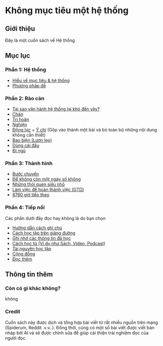 # Không mục tiêu một hệ thống

## Giới thiệu
Đây là một cuốn sách về Hệ thống

## Mục lục

### Phần 1: Hệ thống

- [Hiểu về mục tiêu & hệ thống](src/he-thong-muc-tieu.md)
- [Phương pháp dễ](src/phuong-phap-de.md)

### Phần 2: Rào cản

- [Tại sao vận hành hệ thống lại khó đến vậy?](src/tai-sao-kho.md)
- [Chán](src/chan.md)
- [Trì hoãn](src/tri-hoan.md)
- [Nghiện](src/nghien.md)
- [Động lực](src/dong-luc.md) + [Ý chí](src/y-chi.md) (Gộp vào thành một bài và bỏ toàn bộ những nội dung không cần thiết)
- [Bao biện (Lươn lẹo)](src/bao-bien.md)
- [Dùng cái đầu](src/dung-cai-dau.md)
- [Đi ngủ](src/di-ngu.md)

### Phần 3: Thành hình

- [Bước chuyển](src/buoc-chuyen.md)
- [Để không còn một ngày số không](src/non-zero-day.md)
- [Những thói quen siêu nhỏ](src/thoi-quen-nho.md)
- [Làm việc để hoàn thành việc (GTD)](src/hoan-thanh-viec.md)
- [8760 giờ tiếp theo](src/8760-gio.md)

### Phần 4: Tiếp nối
Các phần dưới đây đọc hay không là do bạn chọn

- [Hướng dẫn cách ghi chú](src/ghi-chu.md)
- [Cách học tập trên giảng đường](src/hoc-tren-giang-duong.md)
- [Ghi nhớ các thông tin đã học](src/ghi-nho.md)
- [Cách học từ (Ví dụ như Sách, Video, Podcast)](src/cach-hoc-tu.md)
- [Tài nguyên học tập](src/tai-nguyen.md)
- [Cộng đồng](src/cong-dong.md)
- [Đọc thêm](src/doc-them.md)

## Thông tin thêm

### Còn có gì khác không?
không

### Credit
Cuốn sách này được dịch và tổng hợp bài viết từ rất nhiều nguồn trên mạng (Spiderum, Reddit .v.v..). Đồng thời, cũng có một số bài viết được viết bản nháp bởi AI và sẽ được chỉnh sửa để giúp cải thiện trải nghiệm đọc của người đọc.